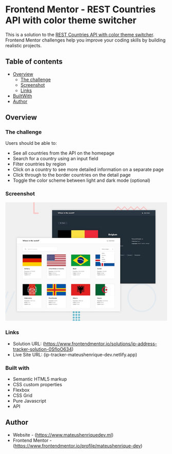 # Frontend Mentor - REST Countries API with color theme switcher

This is a solution to the [REST Countries API with color theme switcher](https://www.frontendmentor.io/challenges/rest-countries-api-with-color-theme-switcher-5cacc469fec04111f7b848ca/hub/rest-countries-api-with-color-theme-switcher-JBYvTFQz3). Frontend Mentor challenges help you improve your coding skills by building realistic projects. 

## Table of contents

- [Overview](#overview)
  - [The challenge](#the-challenge)
  - [Screenshot](#screenshot)
  - [Links](#links)
- [BuiltWith](#BuiltWith)
- [Author](#author)

## Overview

### The challenge

Users should be able to:

- See all countries from the API on the homepage
- Search for a country using an input field
- Filter countries by region
- Click on a country to see more detailed information on a separate page
- Click through to the border countries on the detail page
- Toggle the color scheme between light and dark mode (optional)


### Screenshot

![](./design/desktop-preview.jpg)

### Links

- Solution URL: (https://www.frontendmentor.io/solutions/ip-address-tracker-solution-0SfIoO634)
- Live Site URL: (ip-tracker-mateushenrique-dev.netlify.app)

### Built with

- Semantic HTML5 markup
- CSS custom properties
- Flexbox
- CSS Grid
- Pure Javascript
- API

## Author

- Website - (https://www.mateushenriquedev.ml)
- Frontend Mentor - (https://www.frontendmentor.io/profile/mateushenrique-dev)

